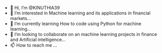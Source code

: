 - 👋 Hi, I’m @KINUTHIA39
- 👀 I’m interested in Machine learning and its applications in financial markets...
- 🌱 I’m currently learning How to code using Python for machine learning...
- 💞️ I’m looking to collaborate on an machine learning projects in finance and Artificial intelligence...
- 📫 How to reach me ...

<!---
KINUTHIA39/KINUTHIA39 is a ✨ special ✨ repository because its `README.md` (this file) appears on your GitHub profile.
You can click the Preview link to take a look at your changes.
--->
